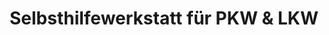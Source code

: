 ---
title: "Selbsthilfewerkstatt für PKW & LKW"
url: /zwickau/selbsthilfewerkstatt-fuer-pkw-und-lkw/
shop: Autowerkstatt
---